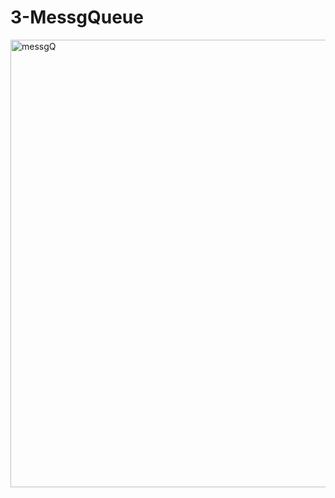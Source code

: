 # 3-MessgQueue
<img width="716" alt="messgQ" src="https://github.com/rishabh1897/MessageQueue-CsharpConcepts/assets/34799421/caa25a79-3cef-4d58-a5b1-71bf4c46e09c">
